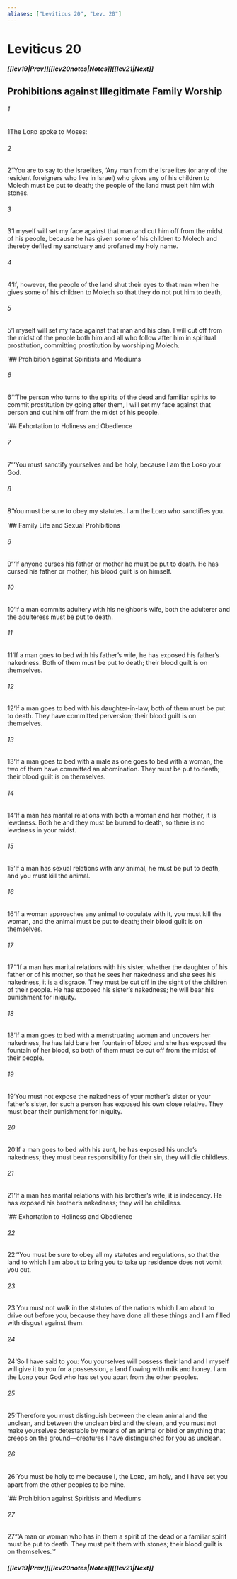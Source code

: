 ```yaml
---
aliases: ["Leviticus 20", "Lev. 20"]
---
```

# Leviticus 20
##### <span class=arrow-left></span>[[lev19|Prev]]<span class=navigation-separator></span>[[lev20notes|Notes]]<span class=navigation-separator></span>[[lev21|Next]]<span class=arrow-right></span>
## Prohibitions against Illegitimate Family Worship
###### 1
<span class=verse-first>1</span>The Lᴏʀᴅ spoke to Moses:
###### 2
<span class=verse-body>2</span>“You are to say to the Israelites, ‘Any man from the Israelites (or any of the resident foreigners who live in Israel) who gives any of his children to Molech must be put to death; the people of the land must pelt him with stones.
###### 3
<span class=verse-body>3</span>‘I myself will set my face against that man and cut him off from the midst of his people, because he has given some of his children to Molech and thereby defiled my sanctuary and profaned my holy name.
###### 4
<span class=verse-body>4</span>‘If, however, the people of the land shut their eyes to that man when he gives some of his children to Molech so that they do not put him to death,
###### 5
<span class=verse-body>5</span>‘I myself will set my face against that man and his clan. I will cut off from the midst of the people both him and all who follow after him in spiritual prostitution, committing prostitution by worshiping Molech.
<div class=paragraph-break></div>

‘## Prohibition against Spiritists and Mediums
<div class=paragraph-break></div>

###### 6
<span class=verse-first>6</span>“‘The person who turns to the spirits of the dead and familiar spirits to commit prostitution by going after them, I will set my face against that person and cut him off from the midst of his people.
<div class=paragraph-break></div>

‘## Exhortation to Holiness and Obedience
###### 7
<span class=verse-body>7</span>“‘You must sanctify yourselves and be holy, because I am the Lᴏʀᴅ your God.
###### 8
<span class=verse-body>8</span>‘You must be sure to obey my statutes. I am the Lᴏʀᴅ who sanctifies you.
<div class=paragraph-break></div>

‘## Family Life and Sexual Prohibitions
<div class=paragraph-break></div>

###### 9
<span class=verse-first>9</span>“‘If anyone curses his father or mother he must be put to death. He has cursed his father or mother; his blood guilt is on himself.
<div class=paragraph-break></div>

###### 10
<span class=verse-first>10</span>‘If a man commits adultery with his neighbor’s wife, both the adulterer and the adulteress must be put to death.
###### 11
<span class=verse-body>11</span>‘If a man goes to bed with his father’s wife, he has exposed his father’s nakedness. Both of them must be put to death; their blood guilt is on themselves.
###### 12
<span class=verse-body>12</span>‘If a man goes to bed with his daughter-in-law, both of them must be put to death. They have committed perversion; their blood guilt is on themselves.
###### 13
<span class=verse-body>13</span>‘If a man goes to bed with a male as one goes to bed with a woman, the two of them have committed an abomination. They must be put to death; their blood guilt is on themselves.
###### 14
<span class=verse-body>14</span>‘If a man has marital relations with both a woman and her mother, it is lewdness. Both he and they must be burned to death, so there is no lewdness in your midst.
###### 15
<span class=verse-body>15</span>‘If a man has sexual relations with any animal, he must be put to death, and you must kill the animal.
###### 16
<span class=verse-body>16</span>‘If a woman approaches any animal to copulate with it, you must kill the woman, and the animal must be put to death; their blood guilt is on themselves.
<div class=paragraph-break></div>

###### 17
<span class=verse-first>17</span>“‘If a man has marital relations with his sister, whether the daughter of his father or of his mother, so that he sees her nakedness and she sees his nakedness, it is a disgrace. They must be cut off in the sight of the children of their people. He has exposed his sister’s nakedness; he will bear his punishment for iniquity.
###### 18
<span class=verse-body>18</span>‘If a man goes to bed with a menstruating woman and uncovers her nakedness, he has laid bare her fountain of blood and she has exposed the fountain of her blood, so both of them must be cut off from the midst of their people.
###### 19
<span class=verse-body>19</span>‘You must not expose the nakedness of your mother’s sister or your father’s sister, for such a person has exposed his own close relative. They must bear their punishment for iniquity.
###### 20
<span class=verse-body>20</span>‘If a man goes to bed with his aunt, he has exposed his uncle’s nakedness; they must bear responsibility for their sin, they will die childless.
###### 21
<span class=verse-body>21</span>‘If a man has marital relations with his brother’s wife, it is indecency. He has exposed his brother’s nakedness; they will be childless.
<div class=paragraph-break></div>

‘## Exhortation to Holiness and Obedience
<div class=paragraph-break></div>

###### 22
<span class=verse-first>22</span>“‘You must be sure to obey all my statutes and regulations, so that the land to which I am about to bring you to take up residence does not vomit you out.
###### 23
<span class=verse-body>23</span>‘You must not walk in the statutes of the nations which I am about to drive out before you, because they have done all these things and I am filled with disgust against them.
###### 24
<span class=verse-body>24</span>‘So I have said to you: You yourselves will possess their land and I myself will give it to you for a possession, a land flowing with milk and honey. I am the Lᴏʀᴅ your God who has set you apart from the other peoples.
###### 25
<span class=verse-body>25</span>‘Therefore you must distinguish between the clean animal and the unclean, and between the unclean bird and the clean, and you must not make yourselves detestable by means of an animal or bird or anything that creeps on the ground—creatures I have distinguished for you as unclean.
###### 26
<span class=verse-body>26</span>‘You must be holy to me because I, the Lᴏʀᴅ, am holy, and I have set you apart from the other peoples to be mine.
<div class=paragraph-break></div>

‘## Prohibition against Spiritists and Mediums
<div class=paragraph-break></div>

###### 27
<span class=verse-first>27</span>“‘A man or woman who has in them a spirit of the dead or a familiar spirit must be put to death. They must pelt them with stones; their blood guilt is on themselves.’”
##### <span class=arrow-left></span>[[lev19|Prev]]<span class=navigation-separator></span>[[lev20notes|Notes]]<span class=navigation-separator></span>[[lev21|Next]]<span class=arrow-right></span>